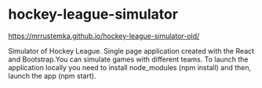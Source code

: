 # hockey-league-simulator

https://mrrustemka.github.io/hockey-league-simulator-old/

Simulator of Hockey League. Single page application created with the React and Bootstrap.You can simulate games with different teams.
To launch the application locally you need to install node_modules (npm install) and then, launch the app (npm start).
